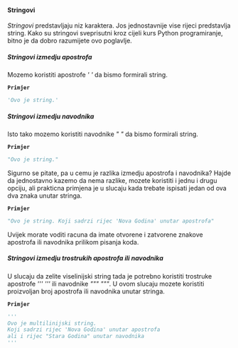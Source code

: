 
<a name="stringovi"/>

#### Stringovi

_Stringovi_ predstavljaju niz karaktera. Jos jednostavnije vise rijeci predstavlja string.
Kako su stringovi sveprisutni kroz cijeli kurs Python programiranje, bitno je da dobro 
razumijete ovo poglavlje.

##### Stringovi izmedju apostrofa

Mozemo koristiti apostrofe _' '_ da bismo formirali string.

**`Primjer`**
```python
'Ovo je string.'
```

##### Stringovi izmedju navodnika 

Isto tako mozemo koristiti navodnike _" "_ da bismo formirali string.

**`Primjer`**
```python
"Ovo je string."
```

Sigurno se pitate, pa u cemu je razlika izmedju apostrofa i navodnika? Hajde da
jednostavno kazemo da nema razlike, mozete koristiti i jednu i drugu opciju, ali
prakticna primjena je u slucaju kada trebate ispisati jedan od ova dva znaka 
unutar stringa. 

**`Primjer`**
```python
"Ovo je string. Koji sadrzi rijec 'Nova Godina' unutar apostrofa"
```

Uvijek morate voditi racuna da imate otvorene i zatvorene znakove apostrofa ili navodnika
prilikom pisanja koda. 

##### Stringovi izmedju trostrukih apostrofa ili navodnika

U slucaju da zelite viselinijski string tada je potrebno koristiti trostruke apostrofe
_''' '''_ ili navodnike _""" """_. U ovom slucaju mozete koristiti proizvoljan broj 
apostrofa ili navodnika unutar stringa.

**`Primjer`**
```python
'''
Ovo je multilinijski string. 
Koji sadrzi rijec 'Nova Godina' unutar apostrofa
ali i rijec "Stara Godina" unutar navodnika
'''
```
